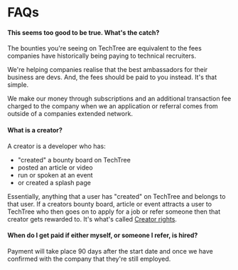 # FAQs

#### **This seems too good to be true. What's the catch?**

The bounties you're seeing on TechTree are equivalent to the fees companies have historically being paying to technical recruiters.&#x20;

We're helping companies realise that the best ambassadors for their business are devs. And, the fees should be paid to you instead. It's that simple.

We make our money through subscriptions and an additional transaction fee charged to the company when we an application or referral comes from outside of a companies extended network.

#### **What is a creator?**

A creator is a developer who has:

* "created" a bounty board on TechTree
* posted an article or video
* run or spoken at an event
* or created a splash page

Essentially, anything that a user has "created" on TechTree and belongs to that user. If a creators bounty board, article or event attracts a user to TechTree who then goes on to apply for a job or refer someone then that creator gets rewarded to. It's what's called [Creator rights](roles-at-techtree/creator-rights.md).

#### **When do I get paid if either myself, or someone I refer, is hired?**

Payment will take place 90 days after the start date and once we have confirmed with the company that they're still employed.
